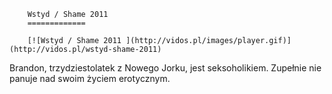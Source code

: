 
        Wstyd / Shame 2011 
        =============
        
        [![Wstyd / Shame 2011 ](http://vidos.pl/images/player.gif)](http://vidos.pl/wstyd-shame-2011)
        
        
 Brandon, trzydziestolatek z Nowego Jorku, jest seksoholikiem. Zupełnie nie panuje nad swoim życiem erotycznym.
    